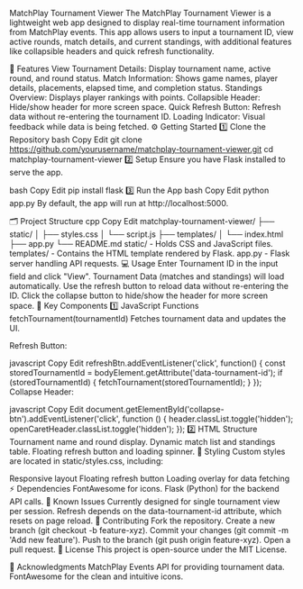 MatchPlay Tournament Viewer
The MatchPlay Tournament Viewer is a lightweight web app designed to display real-time tournament information from MatchPlay events. This app allows users to input a tournament ID, view active rounds, match details, and current standings, with additional features like collapsible headers and quick refresh functionality.

🚀 Features
View Tournament Details: Display tournament name, active round, and round status.
Match Information: Shows game names, player details, placements, elapsed time, and completion status.
Standings Overview: Displays player rankings with points.
Collapsible Header: Hide/show header for more screen space.
Quick Refresh Button: Refresh data without re-entering the tournament ID.
Loading Indicator: Visual feedback while data is being fetched.
⚙️ Getting Started
1️⃣ Clone the Repository
bash
Copy
Edit
git clone https://github.com/yourusername/matchplay-tournament-viewer.git
cd matchplay-tournament-viewer
2️⃣ Setup
Ensure you have Flask installed to serve the app.

bash
Copy
Edit
pip install flask
3️⃣ Run the App
bash
Copy
Edit
python app.py
By default, the app will run at http://localhost:5000.

🗂️ Project Structure
cpp
Copy
Edit
matchplay-tournament-viewer/
├── static/
│   ├── styles.css
│   └── script.js
├── templates/
│   └── index.html
├── app.py
└── README.md
static/ - Holds CSS and JavaScript files.
templates/ - Contains the HTML template rendered by Flask.
app.py - Flask server handling API requests.
💻 Usage
Enter Tournament ID in the input field and click "View".
Tournament Data (matches and standings) will load automatically.
Use the refresh button to reload data without re-entering the ID.
Click the collapse button to hide/show the header for more screen space.
🔑 Key Components
1️⃣ JavaScript Functions
fetchTournament(tournamentId)
Fetches tournament data and updates the UI.

Refresh Button:

javascript
Copy
Edit
refreshBtn.addEventListener('click', function() {
    const storedTournamentId = bodyElement.getAttribute('data-tournament-id');
    if (storedTournamentId) {
        fetchTournament(storedTournamentId);
    }
});
Collapse Header:

javascript
Copy
Edit
document.getElementById('collapse-btn').addEventListener('click', function () {
    header.classList.toggle('hidden');
    openCaretHeader.classList.toggle('hidden');
});
2️⃣ HTML Structure
Tournament name and round display.
Dynamic match list and standings table.
Floating refresh button and loading spinner.
🎨 Styling
Custom styles are located in static/styles.css, including:

Responsive layout
Floating refresh button
Loading overlay for data fetching
⚡ Dependencies
FontAwesome for icons.
Flask (Python) for the backend API calls.
🐞 Known Issues
Currently designed for single tournament view per session.
Refresh depends on the data-tournament-id attribute, which resets on page reload.
🤝 Contributing
Fork the repository.
Create a new branch (git checkout -b feature-xyz).
Commit your changes (git commit -m 'Add new feature').
Push to the branch (git push origin feature-xyz).
Open a pull request.
📄 License
This project is open-source under the MIT License.

🙌 Acknowledgments
MatchPlay Events API for providing tournament data.
FontAwesome for the clean and intuitive icons.
